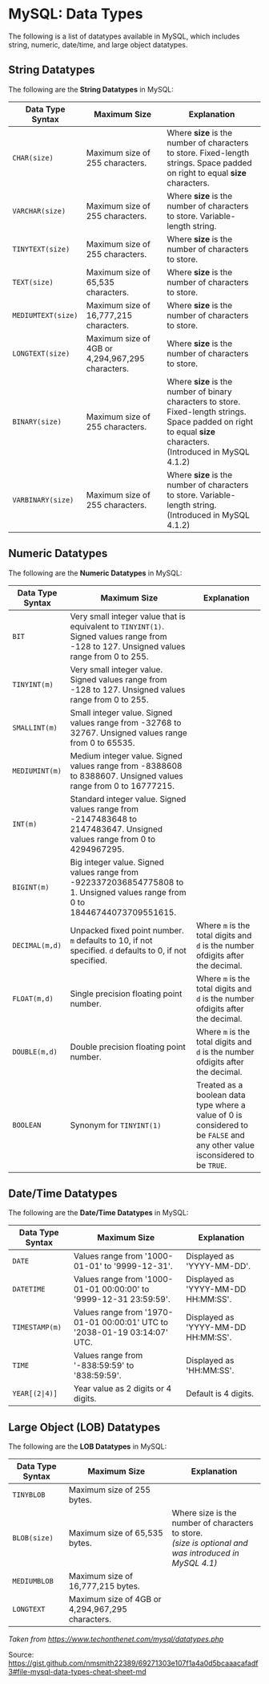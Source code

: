 # MySQL: Data Types

The following is a list of datatypes available in MySQL, which includes string, numeric, date/time, and large object datatypes.

## String Datatypes

The following are the **String Datatypes** in MySQL:

| Data Type Syntax   | Maximum Size                                     | Explanation                                                                                                                                                          |
| ------------------ | ------------------------------------------------ | -------------------------------------------------------------------------------------------------------------------------------------------------------------------- |
| `CHAR(size)`       | Maximum size of 255 characters.                  | Where **size** is the number of characters to store. Fixed-length strings. Space padded on right to equal **size** characters.                                       |
| `VARCHAR(size)`    | Maximum size of 255 characters.                  | Where **size** is the number of characters to store. Variable-length string.                                                                                         |
| `TINYTEXT(size)`   | Maximum size of 255 characters.                  | Where **size** is the number of characters to store.                                                                                                                 |
| `TEXT(size)`       | Maximum size of 65,535 characters.               | Where **size** is the number of characters to store.                                                                                                                 |
| `MEDIUMTEXT(size)` | Maximum size of 16,777,215 characters.           | Where **size** is the number of characters to store.                                                                                                                 |
| `LONGTEXT(size)`   | Maximum size of 4GB or 4,294,967,295 characters. | Where **size** is the number of characters to store.                                                                                                                 |
| `BINARY(size)`     | Maximum size of 255 characters.                  | Where **size** is the number of binary characters to store. Fixed-length strings. Space padded on right to equal **size** characters.<br>(Introduced in MySQL 4.1.2) |
| `VARBINARY(size)`  | Maximum size of 255 characters.                  | Where **size** is the number of characters to store. Variable-length string.<br>(Introduced in MySQL 4.1.2)                                                          |

## Numeric Datatypes

The following are the **Numeric Datatypes** in MySQL:

| Data Type Syntax | Maximum Size                                                                                                                            | Explanation                                                                                                                  |
| ---------------- | --------------------------------------------------------------------------------------------------------------------------------------- | ---------------------------------------------------------------------------------------------------------------------------- |
| `BIT`            | Very small integer value that is equivalent to `TINYINT(1)`. Signed values range from -128 to 127. Unsigned values range from 0 to 255. |
| `TINYINT(m)`     | Very small integer value. Signed values range from -128 to 127. Unsigned values range from 0 to 255.                                    |
| `SMALLINT(m)`    | Small integer value. Signed values range from -32768 to 32767. Unsigned values range from 0 to 65535.                                   |
| `MEDIUMINT(m)`   | Medium integer value. Signed values range from -8388608 to 8388607. Unsigned values range from 0 to 16777215.                           |
| `INT(m)`         | Standard integer value. Signed values range from -2147483648 to 2147483647. Unsigned values range from 0 to 4294967295.                 |
| `BIGINT(m)`      | Big integer value. Signed values range from -9223372036854775808 to 1. Unsigned values range from 0 to 18446744073709551615.            |
| `DECIMAL(m,d)`   | Unpacked fixed point number. `m` defaults to 10, if not specified. `d` defaults to 0, if not specified.                                 | Where `m` is the total digits and `d` is the number ofdigits after the decimal.                                              |
| `FLOAT(m,d)`     | Single precision floating point number.                                                                                                 | Where `m` is the total digits and `d` is the number ofdigits after the decimal.                                              |
| `DOUBLE(m,d)`    | Double precision floating point number.                                                                                                 | Where `m` is the total digits and `d` is the number ofdigits after the decimal.                                              |
| `BOOLEAN`        | Synonym for `TINYINT(1)`                                                                                                                | Treated as a boolean data type where a value of 0 is considered to be `FALSE` and any other value isconsidered to be `TRUE`. |

## Date/Time Datatypes

The following are the **Date/Time Datatypes** in MySQL:

| Data Type Syntax | Maximum Size                                                              | Explanation                         |
| ---------------- | ------------------------------------------------------------------------- | ----------------------------------- |
| `DATE`           | Values range from '1000-01-01' to '9999-12-31'.                           | Displayed as 'YYYY-MM-DD'.          |
| `DATETIME`       | Values range from '1000-01-01 00:00:00' to '9999-12-31 23:59:59'.         | Displayed as 'YYYY-MM-DD HH:MM:SS'. |
| `TIMESTAMP(m)`   | Values range from '1970-01-01 00:00:01' UTC to '2038-01-19 03:14:07' UTC. | Displayed as 'YYYY-MM-DD HH:MM:SS'. |
| `TIME`           | Values range from '-838:59:59' to '838:59:59'.                            | Displayed as 'HH:MM:SS'.            |
| `YEAR[(2\|4)]`   | Year value as 2 digits or 4 digits.                                       | Default is 4 digits.                |

## Large Object (LOB) Datatypes

The following are the **LOB Datatypes** in MySQL:

| Data Type Syntax | Maximum Size                                     | Explanation                                                                                              |
| ---------------- | ------------------------------------------------ | -------------------------------------------------------------------------------------------------------- |
| `TINYBLOB`       | Maximum size of 255 bytes.                       |
| `BLOB(size)`     | Maximum size of 65,535 bytes.                    | Where size is the number of characters to store.<br>_(size is optional and was introduced in MySQL 4.1)_ |
| `MEDIUMBLOB`     | Maximum size of 16,777,215 bytes.                |
| `LONGTEXT`       | Maximum size of 4GB or 4,294,967,295 characters. |

_Taken from https://www.techonthenet.com/mysql/datatypes.php_

Source: https://gist.github.com/nmsmith22389/69271303e107f1a4a0d5bcaaacafadf3#file-mysql-data-types-cheat-sheet-md
